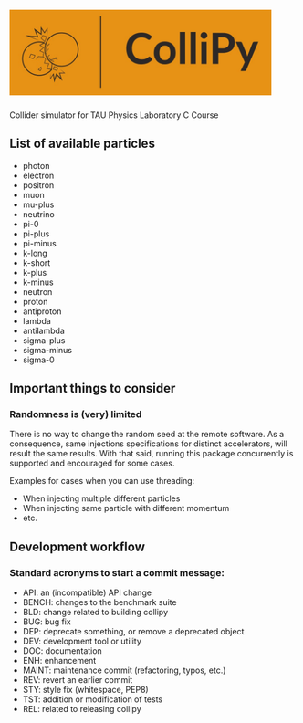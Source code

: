 # <img alt="ColliPy" src="/branding/logo_header/logo_header_cut.jpeg" height="150">

Collider simulator for TAU Physics Laboratory C Course

## List of available particles

* photon
* electron
* positron
* muon
* mu-plus
* neutrino
* pi-0
* pi-plus
* pi-minus
* k-long
* k-short
* k-plus
* k-minus
* neutron
* proton
* antiproton
* lambda
* antilambda
* sigma-plus
* sigma-minus
* sigma-0

## Important things to consider

### Randomness is (very) limited
There is no way to change the random seed at the remote software.
As a consequence, same injections specifications for distinct accelerators, will result the same results.
With that said, running this package concurrently is supported and encouraged for some cases.

Examples for cases when you can use threading:
* When injecting multiple different particles
* When injecting same particle with different momentum
* etc.

## Development workflow

### Standard acronyms to start a commit message:
* API: an (incompatible) API change
* BENCH: changes to the benchmark suite
* BLD: change related to building collipy
* BUG: bug fix
* DEP: deprecate something, or remove a deprecated object
* DEV: development tool or utility
* DOC: documentation
* ENH: enhancement
* MAINT: maintenance commit (refactoring, typos, etc.)
* REV: revert an earlier commit
* STY: style fix (whitespace, PEP8)
* TST: addition or modification of tests
* REL: related to releasing collipy
